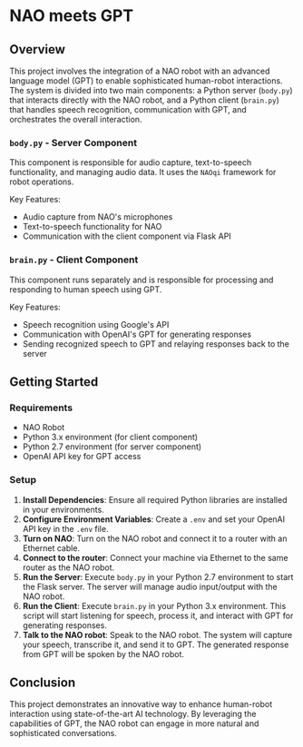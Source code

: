 # NAO meets GPT

## Overview
This project involves the integration of a NAO robot with an advanced language model (GPT) to enable sophisticated human-robot interactions. The system is divided into two main components: a Python server (`body.py`) that interacts directly with the NAO robot, and a Python client (`brain.py`) that handles speech recognition, communication with GPT, and orchestrates the overall interaction.

### `body.py` - Server Component
This component is responsible for audio capture, text-to-speech functionality, and managing audio data. It uses the `NAOqi` framework for robot operations.

Key Features:
- Audio capture from NAO's microphones
- Text-to-speech functionality for NAO
- Communication with the client component via Flask API

### `brain.py` - Client Component
This component runs separately and is responsible for processing and responding to human speech using GPT. 

Key Features:
- Speech recognition using Google's API
- Communication with OpenAI's GPT for generating responses
- Sending recognized speech to GPT and relaying responses back to the server

## Getting Started

### Requirements
- NAO Robot
- Python 3.x environment (for client component)
- Python 2.7 environment (for server component)
- OpenAI API key for GPT access

### Setup
1. **Install Dependencies**: Ensure all required Python libraries are installed in your environments.
2. **Configure Environment Variables**: Create a `.env` and set your OpenAI API key in the `.env` file.
3. **Turn on NAO**: Turn on the NAO robot and connect it to a router with an Ethernet cable.
4. **Connect to the router**: Connect your machine via Ethernet to the same router as the NAO robot.
5. **Run the Server**: Execute `body.py` in your Python 2.7 environment to start the Flask server. The server will manage audio input/output with the NAO robot.
6. **Run the Client**: Execute `brain.py` in your Python 3.x environment. This script will start listening for speech, process it, and interact with GPT for generating responses.
7. **Talk to the NAO robot**: Speak to the NAO robot. The system will capture your speech, transcribe it, and send it to GPT. The generated response from GPT will be spoken by the NAO robot.

## Conclusion
This project demonstrates an innovative way to enhance human-robot interaction using state-of-the-art AI technology. By leveraging the capabilities of GPT, the NAO robot can engage in more natural and sophisticated conversations.